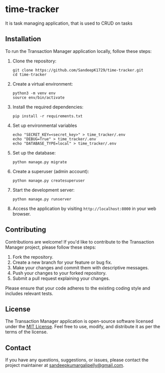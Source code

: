 # time-tracker
It is task managing application, that is used to CRUD on tasks


## Installation

To run the Transaction Manager application locally, follow these steps:

1. Clone the repository:

   ```shell
   git clone https://github.com/SandeepK1729/time-tracker.git
   cd time-tracker
   ```

1. Create a virtual environment:

   ```shell
   python3 -m venv env
   source env/bin/activate
   ```

1. Install the required dependencies:

   ```shell
   pip install -r requirements.txt
   ```

1. Set up environmental variables

    ```shell
    echo "SECRET_KEY=<secret_key>" > time_tracker/.env
    echo "DEBUG=True" > time_tracker/.env
    echo "DATABASE_TYPE=local" > time_tracker/.env
    ```

1. Set up the database:

   ```shell
   python manage.py migrate
   ```

1. Create a superuser (admin account):

   ```shell
   python manage.py createsuperuser
   ```

1. Start the development server:

   ```shell
   python manage.py runserver
   ```

1. Access the application by visiting `http://localhost:8000` in your web browser.

## Contributing

Contributions are welcome! If you'd like to contribute to the Transaction Manager project, please follow these steps:

1. Fork the repository.
2. Create a new branch for your feature or bug fix.
3. Make your changes and commit them with descriptive messages.
4. Push your changes to your forked repository.
5. Submit a pull request explaining your changes.

Please ensure that your code adheres to the existing coding style and includes relevant tests.

## License

The Transaction Manager application is open-source software licensed under the [MIT License](LICENSE). Feel free to use, modify, and distribute it as per the terms of the license.

## Contact

If you have any questions, suggestions, or issues, please contact the project maintainer at [sandeepkumargalipelly@gmail.com](mailto:sandeepkumargalipelly@gmail.com).

